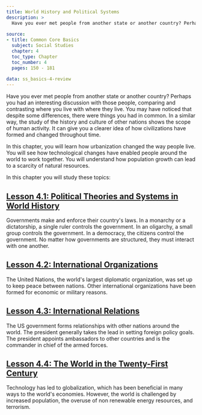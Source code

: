 ```yaml
---
title: World History and Political Systems
description: >
  Have you ever met people from another state or another country? Perhaps you had an interesting discussion with those people, comparing and contrasting where you live with where they live. You may have noticed that despite some differences, there were things you had in common. In a similar way, the study of the history and culture of other nations shows the scope of human activity. It can give you a clearer idea of how civilizations have formed and changed throughout time.
  
source:
- title: Common Core Basics
  subject: Social Studies
  chapter: 4
  toc_type: Chapter
  toc_number: 4
  pages: 150 - 181
  
data: ss_basics-4-review
---
```

Have you ever met people from another state or another country? Perhaps you had an interesting discussion with those people, comparing and contrasting where you live with where they live. You may have noticed that despite some differences, there were things you had in common. In a similar way, the study of the history and culture of other nations shows the scope of human activity. It can give you a clearer idea of how civilizations have formed and changed throughout time.

In this chapter, you will learn how urbanization changed the way people live. You will see how technological changes have enabled people around the world to work together. You will understand how population growth can lead to a scarcity of natural resources.

In this chapter you will study these topics:

## [Lesson 4.1: Political Theories and Systems in World History](lesson-4.1)

Governments make and enforce their country's laws. In a monarchy or a dictatorship, a single ruler controls the government. In an oligarchy, a small group controls the government. In a democracy, the citizens control the government. No matter how governments are structured, they must interact with one another.

## [Lesson 4.2: International Organizations](lesson-4.2)

The United Nations, the world's largest diplomatic organization, was set up to keep peace between nations. Other international organizations have been formed for economic or military reasons.

## [Lesson 4.3: International Relations](lesson-4.3)

The US government forms relationships with other nations around the world. The president generally takes the lead in setting foreign policy goals. The president appoints ambassadors to other countries and is the commander in chief of the armed forces.

## [Lesson 4.4: The World in the Twenty-First Century](lesson-4.4)

Technology has led to globalization, which has been beneficial in many ways to the world's economies. However, the world is challenged by increased population, the overuse of non renewable energy resources, and terrorism.